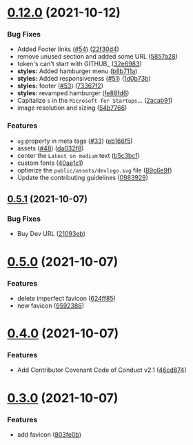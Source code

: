 # [0.12.0](https://github.com/vinzvinci/devprotocol.xyz/compare/v0.5.1...v0.12.0) (2021-10-12)


### Bug Fixes

* Added Footer links ([#54](https://github.com/vinzvinci/devprotocol.xyz/issues/54)) ([22f30d4](https://github.com/vinzvinci/devprotocol.xyz/commit/22f30d44b08d059559954b752642669f779dfdcc))
* remove unused section and added some URL ([5857a28](https://github.com/vinzvinci/devprotocol.xyz/commit/5857a284371ebf744ff9afaacad528aefa6929c0))
* token's can't start with GITHUB_ ([32e6983](https://github.com/vinzvinci/devprotocol.xyz/commit/32e6983634d6b3cd7968baf4b1b9870d54afdb51))
* **styles:** Added hamburger menu ([b8b711a](https://github.com/vinzvinci/devprotocol.xyz/commit/b8b711a7856b9faf29193042af304795bd356048))
* **styles:** Added responsiveness ([#51](https://github.com/vinzvinci/devprotocol.xyz/issues/51)) ([1d0b73b](https://github.com/vinzvinci/devprotocol.xyz/commit/1d0b73be27668980ba14cab5969c2f191c345d20))
* **styles:** footer ([#53](https://github.com/vinzvinci/devprotocol.xyz/issues/53)) ([73367f2](https://github.com/vinzvinci/devprotocol.xyz/commit/73367f26e016d2876438593312da8fb8581e383e))
* **styles:** revamped hamburger ([fe88fd6](https://github.com/vinzvinci/devprotocol.xyz/commit/fe88fd6eeb7dfec4e79d92d3132f3848ccce36e7))
* Capitalize `s` in the `Microsoft for Startups`... ([2acab91](https://github.com/vinzvinci/devprotocol.xyz/commit/2acab910d4b77c94e57f3ebdfe80b55effb44b25))
* image resolution and sizing ([54b7766](https://github.com/vinzvinci/devprotocol.xyz/commit/54b7766fe3b7c0194808e236f350005bf5f68a24))


### Features

* `og` property in meta tags ([#33](https://github.com/vinzvinci/devprotocol.xyz/issues/33)) ([eb166f5](https://github.com/vinzvinci/devprotocol.xyz/commit/eb166f5944fed2eb0338ed0f9468024daa1db89d))
* assets ([#48](https://github.com/vinzvinci/devprotocol.xyz/issues/48)) ([da032f8](https://github.com/vinzvinci/devprotocol.xyz/commit/da032f87c6127d8a6521ab49545945362b49b570))
* center the `Latest on medium` text ([b5c3bc1](https://github.com/vinzvinci/devprotocol.xyz/commit/b5c3bc10f3cd1ecd10724385156e853e33649c35))
* custom fonts ([40ae1c1](https://github.com/vinzvinci/devprotocol.xyz/commit/40ae1c1d7ec09931d4632e6d1f7301b1a2e1e183))
* optimize the `public/assets/devlogo.svg` file ([89c6e9f](https://github.com/vinzvinci/devprotocol.xyz/commit/89c6e9f5fa601a41882d532897c5b44034d75374))
* Update the contributing guidelines ([0983929](https://github.com/vinzvinci/devprotocol.xyz/commit/098392919f7e9304422609c6a8ba3d7ed1d79d35))



## [0.5.1](https://github.com/vinzvinci/devprotocol.xyz/compare/v0.5.0...v0.5.1) (2021-10-07)


### Bug Fixes

* Buy Dev URL ([21093eb](https://github.com/vinzvinci/devprotocol.xyz/commit/21093eb764c0f49cadb4d620702f3e2a6b8c0b7a))



# [0.5.0](https://github.com/vinzvinci/devprotocol.xyz/compare/v0.4.0...v0.5.0) (2021-10-07)


### Features

* delete imperfect favicon ([624ff85](https://github.com/vinzvinci/devprotocol.xyz/commit/624ff859b221240a9f6990abd40ae19922ffe973))
* new favicon ([9592386](https://github.com/vinzvinci/devprotocol.xyz/commit/959238670460bf206ebe89d9080722b49095ba27))



# [0.4.0](https://github.com/vinzvinci/devprotocol.xyz/compare/v0.3.0...v0.4.0) (2021-10-07)


### Features

* Add Contributor Covenant Code of Conduct v2.1 ([46cd874](https://github.com/vinzvinci/devprotocol.xyz/commit/46cd8741a271279239c07d4eb18e58a5285af666))



# [0.3.0](https://github.com/vinzvinci/devprotocol.xyz/compare/v0.2.0...v0.3.0) (2021-10-07)


### Features

* add favicon ([803fe0b](https://github.com/vinzvinci/devprotocol.xyz/commit/803fe0b6a372d3afc322bbd2b3e52889ebd422bd))



